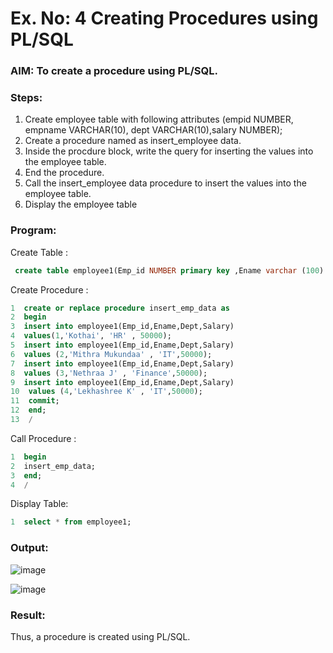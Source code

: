 # Ex. No: 4 Creating Procedures using PL/SQL

### AIM: To create a procedure using PL/SQL.

### Steps:
1. Create employee table with following attributes (empid NUMBER, empname VARCHAR(10), dept VARCHAR(10),salary NUMBER);
2. Create a procedure named as insert_employee data.
3. Inside the procdure block, write the query for inserting the values into the employee table.
4. End the procedure.
5. Call the insert_employee data procedure to insert the values into the employee table.
6. Display the employee table

### Program:
Create Table :
```sql
 create table employee1(Emp_id NUMBER primary key ,Ename varchar (100) , Dept varchar(20) , Salary NUMBER);
```
Create Procedure :
```sql
1  create or replace procedure insert_emp_data as
2  begin
3  insert into employee1(Emp_id,Ename,Dept,Salary)
4  values(1,'Kothai', 'HR' , 50000);
5  insert into employee1(Emp_id,Ename,Dept,Salary)
6  values (2,'Mithra Mukundaa' , 'IT',50000);
7  insert into employee1(Emp_id,Ename,Dept,Salary)
8  values (3,'Nethraa J' , 'Finance',50000);
9  insert into employee1(Emp_id,Ename,Dept,Salary)
10  values (4,'Lekhashree K' , 'IT',50000);
11  commit;
12  end;
13  /
```
Call Procedure :
```sql
1  begin
2  insert_emp_data;
3  end;
4  /
```
Display Table:
```sql
1  select * from employee1;
```
  
### Output:
![image](https://github.com/KothaiKumar/Ex-No-4-Creating-Procedures-using-PL-SQL/assets/121215739/54f1064d-ad31-41f2-8d27-4a3ba89fcb7c)

![image](https://github.com/KothaiKumar/Ex-No-4-Creating-Procedures-using-PL-SQL/assets/121215739/b353f0bb-91a6-42e0-a9bc-d0a6d8471d41)


### Result:
Thus, a procedure is created using PL/SQL.
